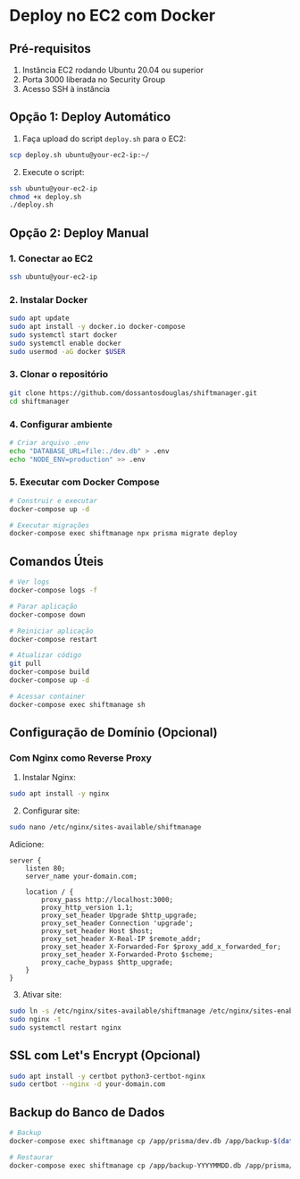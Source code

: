 # Deploy no EC2 com Docker

## Pré-requisitos

1. Instância EC2 rodando Ubuntu 20.04 ou superior
2. Porta 3000 liberada no Security Group
3. Acesso SSH à instância

## Opção 1: Deploy Automático

1. Faça upload do script `deploy.sh` para o EC2:
```bash
scp deploy.sh ubuntu@your-ec2-ip:~/
```

2. Execute o script:
```bash
ssh ubuntu@your-ec2-ip
chmod +x deploy.sh
./deploy.sh
```

## Opção 2: Deploy Manual

### 1. Conectar ao EC2
```bash
ssh ubuntu@your-ec2-ip
```

### 2. Instalar Docker
```bash
sudo apt update
sudo apt install -y docker.io docker-compose
sudo systemctl start docker
sudo systemctl enable docker
sudo usermod -aG docker $USER
```

### 3. Clonar o repositório
```bash
git clone https://github.com/dossantosdouglas/shiftmanager.git
cd shiftmanager
```

### 4. Configurar ambiente
```bash
# Criar arquivo .env
echo "DATABASE_URL=file:./dev.db" > .env
echo "NODE_ENV=production" >> .env
```

### 5. Executar com Docker Compose
```bash
# Construir e executar
docker-compose up -d

# Executar migrações
docker-compose exec shiftmanage npx prisma migrate deploy
```

## Comandos Úteis

```bash
# Ver logs
docker-compose logs -f

# Parar aplicação
docker-compose down

# Reiniciar aplicação
docker-compose restart

# Atualizar código
git pull
docker-compose build
docker-compose up -d

# Acessar container
docker-compose exec shiftmanage sh
```

## Configuração de Domínio (Opcional)

### Com Nginx como Reverse Proxy

1. Instalar Nginx:
```bash
sudo apt install -y nginx
```

2. Configurar site:
```bash
sudo nano /etc/nginx/sites-available/shiftmanage
```

Adicione:
```nginx
server {
    listen 80;
    server_name your-domain.com;

    location / {
        proxy_pass http://localhost:3000;
        proxy_http_version 1.1;
        proxy_set_header Upgrade $http_upgrade;
        proxy_set_header Connection 'upgrade';
        proxy_set_header Host $host;
        proxy_set_header X-Real-IP $remote_addr;
        proxy_set_header X-Forwarded-For $proxy_add_x_forwarded_for;
        proxy_set_header X-Forwarded-Proto $scheme;
        proxy_cache_bypass $http_upgrade;
    }
}
```

3. Ativar site:
```bash
sudo ln -s /etc/nginx/sites-available/shiftmanage /etc/nginx/sites-enabled/
sudo nginx -t
sudo systemctl restart nginx
```

## SSL com Let's Encrypt (Opcional)

```bash
sudo apt install -y certbot python3-certbot-nginx
sudo certbot --nginx -d your-domain.com
```

## Backup do Banco de Dados

```bash
# Backup
docker-compose exec shiftmanage cp /app/prisma/dev.db /app/backup-$(date +%Y%m%d).db

# Restaurar
docker-compose exec shiftmanage cp /app/backup-YYYYMMDD.db /app/prisma/dev.db
```